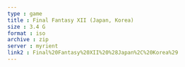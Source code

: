 ```yaml
---
type : game
title : Final Fantasy XII (Japan, Korea)
size : 3.4 G
format : iso
archive : zip
server : myrient
link2 : Final%20Fantasy%20XII%20%28Japan%2C%20Korea%29
---
```


